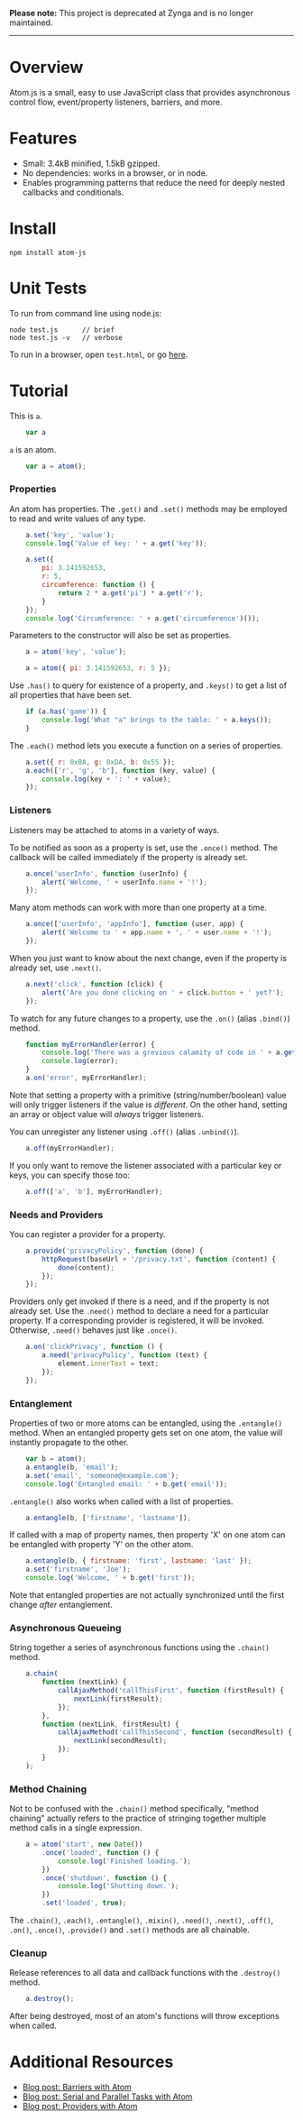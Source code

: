 **Please note:** This project is deprecated at Zynga and is no longer maintained.

---

Overview
========

Atom.js is a small, easy to use JavaScript class that provides asynchronous
control flow, event/property listeners, barriers, and more.


Features
========

 - Small: 3.4kB minified, 1.5kB gzipped.
 - No dependencies: works in a browser, or in node.
 - Enables programming patterns that reduce the need for deeply nested
   callbacks and conditionals.


Install
=======

	npm install atom-js


Unit Tests
==========

To run from command line using node.js:

	node test.js      // brief
	node test.js -v   // verbose

To run in a browser, open `test.html`, or go 
[here](http://zynga.github.io/atom/test.html).


Tutorial
========

This is `a`.

```js
	var a
```

`a` is an atom.

```js
	var a = atom();
```


### Properties

An atom has properties.  The `.get()` and `.set()` methods may be employed to
read and write values of any type.

```js
	a.set('key', 'value');
	console.log('Value of key: ' + a.get('key'));

	a.set({
		pi: 3.141592653,
		r: 5,
		circumference: function () {
			return 2 * a.get('pi') * a.get('r');
		}
	});
	console.log('Circumference: ' + a.get('circumference')());
```

Parameters to the constructor will also be set as properties.

```js
	a = atom('key', 'value');

	a = atom({ pi: 3.141592653, r: 5 });
```

Use `.has()` to query for existence of a property, and `.keys()` to get a list
of all properties that have been set.

```js
	if (a.has('game')) {
		console.log('What "a" brings to the table: ' + a.keys());
	}
```

The `.each()` method lets you execute a function on a series of properties.

```js
	a.set({ r: 0xBA, g: 0xDA, b: 0x55 });
	a.each(['r', 'g', 'b'], function (key, value) {
		console.log(key + ': ' + value);
	});
```


### Listeners

Listeners may be attached to atoms in a variety of ways.

To be notified as soon as a property is set, use the `.once()` method.  The
callback will be called immediately if the property is already set.

```js
	a.once('userInfo', function (userInfo) {
		alert('Welcome, ' + userInfo.name + '!');
	});
```

Many atom methods can work with more than one property at a time.

```js
	a.once(['userInfo', 'appInfo'], function (user, app) {
		alert('Welcome to ' + app.name + ', ' + user.name + '!');
	});
```

When you just want to know about the next change, even if the property is
already set, use `.next()`.

```js
	a.next('click', function (click) {
		alert('Are you done clicking on ' + click.button + ' yet?');
	});
```

To watch for any future changes to a property, use the `.on()` (alias `.bind()`)
method.

```js
	function myErrorHandler(error) {
		console.log('There was a grevious calamity of code in ' + a.get('module'));
		console.log(error);
	}
	a.on('error', myErrorHandler);
```

Note that setting a property with a primitive (string/number/boolean) value will
only trigger listeners if the value is *different*.  On the other hand, setting
an array or object value will *always* trigger listeners.

You can unregister any listener using `.off()` (alias `.unbind()`).

```js
	a.off(myErrorHandler);
```

If you only want to remove the listener associated with a particular key or
keys, you can specify those too:

```js
	a.off(['a', 'b'], myErrorHandler);
```


### Needs and Providers

You can register a provider for a property.

```js
	a.provide('privacyPolicy', function (done) {
		httpRequest(baseUrl + '/privacy.txt', function (content) {
			done(content);
		});
	});
```

Providers only get invoked if there is a need, and if the property is not
already set.  Use the `.need()` method to declare a need for a particular
property.  If a corresponding provider is registered, it will be invoked.
Otherwise, `.need()` behaves just like `.once()`.

```js
	a.on('clickPrivacy', function () {
		a.need('privacyPolicy', function (text) {
			element.innerText = text;
		});
	});
```


### Entanglement

Properties of two or more atoms can be entangled, using the `.entangle()`
method.  When an entangled property gets set on one atom, the value will
instantly propagate to the other.

```js
	var b = atom();
	a.entangle(b, 'email');
	a.set('email', 'someone@example.com');
	console.log('Entangled email: ' + b.get('email'));
```

`.entangle()` also works when called with a list of properties.

```js
	a.entangle(b, ['firstname', 'lastname']);
```

If called with a map of property names, then property 'X' on one atom can be
entangled with property 'Y' on the other atom.

```js
	a.entangle(b, { firstname: 'first', lastname: 'last' });
	a.set('firstname', 'Joe');
	console.log('Welcome, ' + b.get('first'));
```

Note that entangled properties are not actually synchronized until the first
change *after* entanglement.


### Asynchronous Queueing

String together a series of asynchronous functions using the `.chain()` method.

```js
	a.chain(
		function (nextLink) {
			callAjaxMethod('callThisFirst', function (firstResult) {
				nextLink(firstResult);
			});
		},
		function (nextLink, firstResult) {
			callAjaxMethod('callThisSecond', function (secondResult) {
				nextLink(secondResult);
			});
		}
	);
```


### Method Chaining

Not to be confused with the `.chain()` method specifically, "method chaining"
actually refers to the practice of stringing together multiple method calls in
a single expression.

```js
	a = atom('start', new Date())
		.once('loaded', function () {
			console.log('Finished loading.');
		})
		.once('shutdown', function () {
			console.log('Shutting down.');
		})
		.set('loaded', true);
```

The `.chain()`, `.each()`, `.entangle()`, `.mixin()`, `.need()`, `.next()`,
`.off()`, `.on()`, `.once()`, `.provide()` and `.set()` methods are all
chainable.


### Cleanup

Release references to all data and callback functions with the `.destroy()`
method.

```js
	a.destroy();
```

After being destroyed, most of an atom's functions will throw exceptions when
called.


Additional Resources
====================

 - [Blog post: Barriers with Atom](http://christophercampbell.wordpress.com/2013/01/01/barriers-with-atom/)
 - [Blog post: Serial and Parallel Tasks with Atom](http://christophercampbell.wordpress.com/2013/01/01/serial-and-parallel-tasks-with-atom/)
 - [Blog post: Providers with Atom](http://christophercampbell.wordpress.com/2013/01/01/providers-with-atom/)
